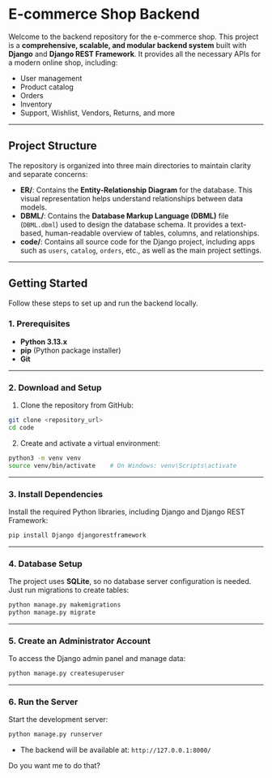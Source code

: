 # E-commerce Shop Backend

Welcome to the backend repository for the e-commerce shop. This project is a **comprehensive, scalable, and modular backend system** built with **Django** and **Django REST Framework**. It provides all the necessary APIs for a modern online shop, including:

* User management
* Product catalog
* Orders
* Inventory
* Support, Wishlist, Vendors, Returns, and more

---

## Project Structure

The repository is organized into three main directories to maintain clarity and separate concerns:

* **ER/**: Contains the **Entity-Relationship Diagram** for the database. This visual representation helps understand relationships between data models.
* **DBML/**: Contains the **Database Markup Language (DBML)** file (`DBML.dbml`) used to design the database schema. It provides a text-based, human-readable overview of tables, columns, and relationships.
* **code/**: Contains all source code for the Django project, including apps such as `users`, `catalog`, `orders`, etc., as well as the main project settings.

---

## Getting Started

Follow these steps to set up and run the backend locally.

### 1. Prerequisites

* **Python 3.13.x**
* **pip** (Python package installer)
* **Git**

---

### 2. Download and Setup

1. Clone the repository from GitHub:

```bash
git clone <repository_url>
cd code
```

2. Create and activate a virtual environment:

```bash
python3 -m venv venv
source venv/bin/activate    # On Windows: venv\Scripts\activate
```

---

### 3. Install Dependencies

Install the required Python libraries, including Django and Django REST Framework:

```bash
pip install Django djangorestframework
```

---

### 4. Database Setup

The project uses **SQLite**, so no database server configuration is needed. Just run migrations to create tables:

```bash
python manage.py makemigrations
python manage.py migrate
```

---

### 5. Create an Administrator Account

To access the Django admin panel and manage data:

```bash
python manage.py createsuperuser
```

---

### 6. Run the Server

Start the development server:

```bash
python manage.py runserver
```

* The backend will be available at: `http://127.0.0.1:8000/`


Do you want me to do that?
